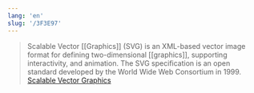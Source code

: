 ```yaml
---
lang: 'en'
slug: '/3F3E97'
---
```


> Scalable Vector [[Graphics]] (SVG) is an XML-based vector image format for defining two-dimensional [[graphics]], supporting interactivity, and animation. The SVG specification is an open standard developed by the World Wide Web Consortium in 1999. [Scalable Vector Graphics](https://en.wikipedia.org/wiki/Scalable_Vector_Graphics)
